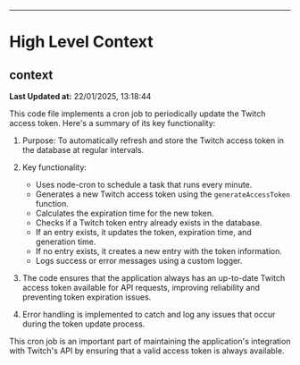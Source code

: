 

---
# High Level Context
## context
**Last Updated at:** 22/01/2025, 13:18:44

This code file implements a cron job to periodically update the Twitch access token. Here's a summary of its key functionality:

1. Purpose: To automatically refresh and store the Twitch access token in the database at regular intervals.

2. Key functionality:
   - Uses node-cron to schedule a task that runs every minute.
   - Generates a new Twitch access token using the `generateAccessToken` function.
   - Calculates the expiration time for the new token.
   - Checks if a Twitch token entry already exists in the database.
   - If an entry exists, it updates the token, expiration time, and generation time.
   - If no entry exists, it creates a new entry with the token information.
   - Logs success or error messages using a custom logger.

3. The code ensures that the application always has an up-to-date Twitch access token available for API requests, improving reliability and preventing token expiration issues.

4. Error handling is implemented to catch and log any issues that occur during the token update process.

This cron job is an important part of maintaining the application's integration with Twitch's API by ensuring that a valid access token is always available.
